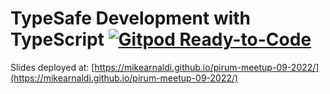 # TypeSafe Development with TypeScript [![Gitpod Ready-to-Code](https://img.shields.io/badge/Gitpod-ready--to--code-908a85?logo=gitpod)](https://gitpod.io/#https://github.com/mikearnaldi/pirum-meetup-09-2022)

Slides deployed at: [https://mikearnaldi.github.io/pirum-meetup-09-2022/](https://mikearnaldi.github.io/pirum-meetup-09-2022/)
